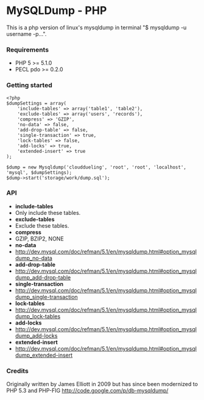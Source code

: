 # MySQLDump - PHP

This is a php version of linux's mysqldump in terminal "$ mysqldump -u username -p...".

### Requirements

- PHP 5 >= 5.1.0
- PECL pdo >= 0.2.0

### Getting started

    <?php
	$dumpSettings = array(
		'include-tables' => array('table1', 'table2'),
		'exclude-tables' => array('users', 'records'),
		'compress' => 'GZIP',
		'no-data' => false,
		'add-drop-table' => false,
		'single-transaction' => true,
		'lock-tables' => false,
		'add-locks' => true,
		'extended-insert' => true
	);

	$dump = new Mysqldump('clouddueling', 'root', 'root', 'localhost', 'mysql', $dumpSettings);
	$dump->start('storage/work/dump.sql');
	
### API

- **include-tables**
 - Only include these tables.
- **exclude-tables**
 - Exclude these tables.
- **compress**
 - GZIP, BZIP2, NONE
- **no-data**
 - http://dev.mysql.com/doc/refman/5.1/en/mysqldump.html#option_mysqldump_no-data
- **add-drop-table**
 - http://dev.mysql.com/doc/refman/5.1/en/mysqldump.html#option_mysqldump_add-drop-table
- **single-transaction**
 - http://dev.mysql.com/doc/refman/5.1/en/mysqldump.html#option_mysqldump_single-transaction
- **lock-tables**
 - http://dev.mysql.com/doc/refman/5.1/en/mysqldump.html#option_mysqldump_lock-tables
- **add-locks**
 - http://dev.mysql.com/doc/refman/5.1/en/mysqldump.html#option_mysqldump_add-locks
- **extended-insert**
 - http://dev.mysql.com/doc/refman/5.1/en/mysqldump.html#option_mysqldump_extended-insert

### Credits

Originally written by James Elliott in 2009 but has since been modernized to PHP 5.3 and PHP-FIG
http://code.google.com/p/db-mysqldump/
